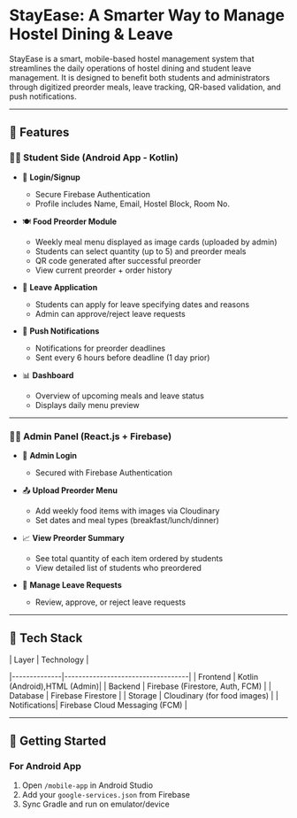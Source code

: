 # StayEase: A Smarter Way to Manage Hostel Dining & Leave

StayEase is a smart, mobile-based hostel management system that streamlines the daily operations of hostel dining and student leave management. It is designed to benefit both students and administrators through digitized preorder meals, leave tracking, QR-based validation, and push notifications.

---

## 📱 Features

### 👩‍🎓 Student Side (Android App - Kotlin)
- 🔐 **Login/Signup**
  - Secure Firebase Authentication
  - Profile includes Name, Email, Hostel Block, Room No.

- 🍽️ **Food Preorder Module**
  - Weekly meal menu displayed as image cards (uploaded by admin)
  - Students can select quantity (up to 5) and preorder meals
  - QR code generated after successful preorder
  - View current preorder + order history

- 📅 **Leave Application**
  - Students can apply for leave specifying dates and reasons
  - Admin can approve/reject leave requests

- 🔔 **Push Notifications**
  - Notifications for preorder deadlines
  - Sent every 6 hours before deadline (1 day prior)

- 📊 **Dashboard**
  - Overview of upcoming meals and leave status
  - Displays daily menu preview

---

### 🧑‍💼 Admin Panel (React.js + Firebase)
- 🔐 **Admin Login**
  - Secured with Firebase Authentication

- 📤 **Upload Preorder Menu**
  - Add weekly food items with images via Cloudinary
  - Set dates and meal types (breakfast/lunch/dinner)

- 📈 **View Preorder Summary**
  - See total quantity of each item ordered by students
  - View detailed list of students who preordered

- 📝 **Manage Leave Requests**
  - Review, approve, or reject leave requests

---

## 💾 Tech Stack

| Layer        | Technology                        |

|--------------|-----------------------------------|
| Frontend     | Kotlin (Android),HTML (Admin)|
| Backend      | Firebase (Firestore, Auth, FCM)   |
| Database     | Firebase Firestore                |
| Storage      | Cloudinary (for food images)      |
| Notifications| Firebase Cloud Messaging (FCM)    |

---

## 🚀 Getting Started

### For Android App
1. Open `/mobile-app` in Android Studio
2. Add your `google-services.json` from Firebase
3. Sync Gradle and run on emulator/device

